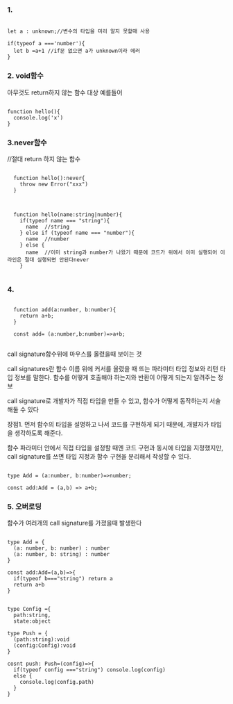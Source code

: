 ### 1.

``` 

let a : unknown;//변수의 타입을 미리 알지 못할때 사용

if(typeof a ==='number'){
  let b =a+1 //if문 없으면 a가 unknown이라 에러
}

```

### 2. void함수
아무것도 return하지 않는 함수 대상
예를들어

```

function hello(){
  console.log('x')
}

```

### 3.never함수
//절대 return 하지 않는 함수

```
  
  function hello():never{
    throw new Error("xxx")
  }
  
```

```

  function hello(name:string|number){
    if(typeof name === "string"){
      name  //string
    } else if (typeof name === "number"){
      name  //number
    } else {
      name  //이미 string과 number가 나왔기 때문에 코드가 위에서 이미 실행되어 이 라인은 절대 실행되면 안된다never
    }
    
```

### 4. 

```
  
  function add(a:number, b:number){
    return a+b;
  }
  
  const add= (a:number,b:number)=>a+b;
  
```

call signature함수위에 마우스를 올렸을때 보이는 것

call signatures란 함수 이름 위에 커서를 올렸을 때 뜨는 파라미터 타입 정보와 리턴 타입 정보를 말한다.
함수를 어떻게 호출해야 하는지와 반환이 어떻게 되는지 알려주는 정보

call signature로 개발자가 직접 타입을 만들 수 있고, 함수가 어떻게 동작하는지 서술해둘 수 있다

장점1. 먼저 함수의 타입을 설명하고 나서 코드를 구현하게 되기 때문에, 개발자가 타입을 생각하도록 해준다.

함수 파라미터 안에서 직접 타입을 설정할 때엔 코드 구현과 동시에 타입을 지정했지만, call signature를 쓰면 타입 지정과 함수 구현을 분리해서 작성할 수 있다.
```

type Add = (a:number, b:number)=>number;

const add:Add = (a,b) => a+b;

```

### 5. 오버로딩
함수가 여러개의 call signature를 가졌을때 발생한다

```

type Add = {
  (a: number, b: number) : number
  (a: number, b: string) : number
}

const add:Add=(a,b)=>{
  if(typeof b==="string") return a
  return a+b
}

```

```

type Config ={
  path:string,
  state:object

type Push = {
  (path:string):void
  (config:Config):void
}

cosnt push: Push=(config)=>{
  if(typeof config ==="string") console.log(config)
  else {
    console.log(config.path)
  }
}
